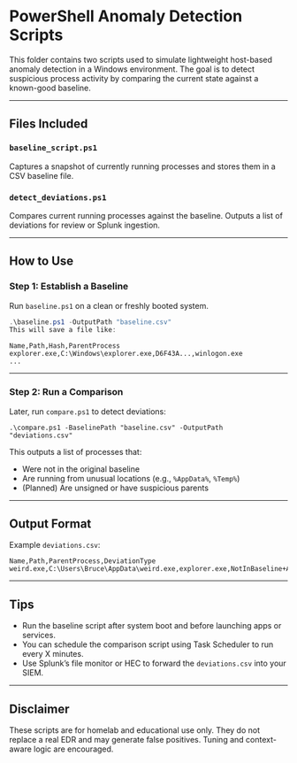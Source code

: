 # PowerShell Anomaly Detection Scripts

This folder contains two scripts used to simulate lightweight host-based anomaly detection in a Windows environment. The goal is to detect suspicious process activity by comparing the current state against a known-good baseline.

---

## Files Included

### `baseline_script.ps1`
Captures a snapshot of currently running processes and stores them in a CSV baseline file.

### `detect_deviations.ps1`
Compares current running processes against the baseline. Outputs a list of deviations for review or Splunk ingestion.

---

##  How to Use

### Step 1: Establish a Baseline

Run `baseline.ps1` on a clean or freshly booted system.

```powershell
.\baseline.ps1 -OutputPath "baseline.csv"
This will save a file like:
```
```
Name,Path,Hash,ParentProcess
explorer.exe,C:\Windows\explorer.exe,D6F43A...,winlogon.exe
...
```

---

### Step 2: Run a Comparison

Later, run `compare.ps1` to detect deviations:

```
.\compare.ps1 -BaselinePath "baseline.csv" -OutputPath "deviations.csv"
```

This outputs a list of processes that:
- Were not in the original baseline
- Are running from unusual locations (e.g., `%AppData%`, `%Temp%`)
- (Planned) Are unsigned or have suspicious parents

---

## Output Format

Example `deviations.csv`:

```
Name,Path,ParentProcess,DeviationType
weird.exe,C:\Users\Bruce\AppData\weird.exe,explorer.exe,NotInBaseline+AppDataPath
```

---

## Tips

- Run the baseline script after system boot and before launching apps or services.
- You can schedule the comparison script using Task Scheduler to run every X minutes.
- Use Splunk’s file monitor or HEC to forward the `deviations.csv` into your SIEM.

---

## Disclaimer

These scripts are for homelab and educational use only. They do not replace a real EDR and may generate false positives. Tuning and context-aware logic are encouraged.
